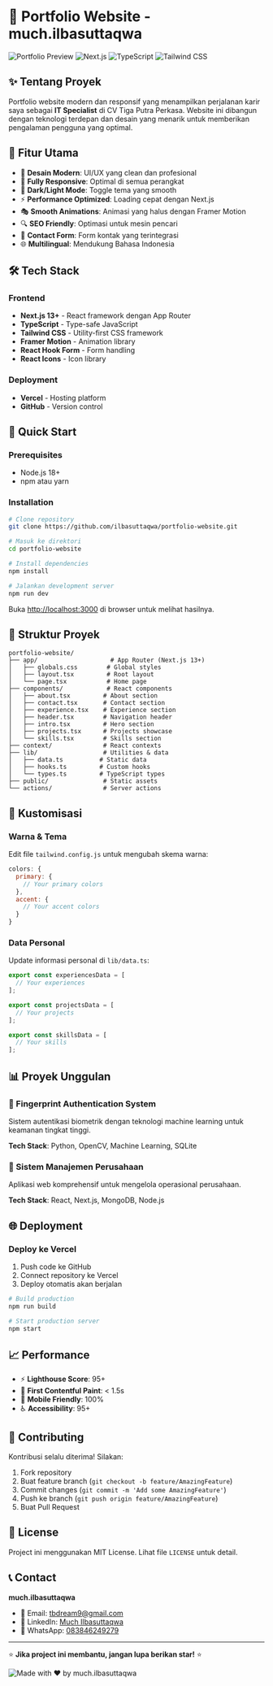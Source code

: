 # 🚀 Portfolio Website - much.ilbasuttaqwa

![Portfolio Preview](https://img.shields.io/badge/Status-Live-brightgreen)
![Next.js](https://img.shields.io/badge/Next.js-13+-black)
![TypeScript](https://img.shields.io/badge/TypeScript-5+-blue)
![Tailwind CSS](https://img.shields.io/badge/Tailwind-3+-38bdf8)

## ✨ Tentang Proyek

Portfolio website modern dan responsif yang menampilkan perjalanan karir saya sebagai **IT Specialist** di CV Tiga Putra Perkasa. Website ini dibangun dengan teknologi terdepan dan desain yang menarik untuk memberikan pengalaman pengguna yang optimal.

## 🎯 Fitur Utama

- 🎨 **Desain Modern**: UI/UX yang clean dan profesional
- 📱 **Fully Responsive**: Optimal di semua perangkat
- 🌙 **Dark/Light Mode**: Toggle tema yang smooth
- ⚡ **Performance Optimized**: Loading cepat dengan Next.js
- 🎭 **Smooth Animations**: Animasi yang halus dengan Framer Motion
- 🔍 **SEO Friendly**: Optimasi untuk mesin pencari
- 📧 **Contact Form**: Form kontak yang terintegrasi
- 🌐 **Multilingual**: Mendukung Bahasa Indonesia

## 🛠️ Tech Stack

### Frontend
- **Next.js 13+** - React framework dengan App Router
- **TypeScript** - Type-safe JavaScript
- **Tailwind CSS** - Utility-first CSS framework
- **Framer Motion** - Animation library
- **React Hook Form** - Form handling
- **React Icons** - Icon library

### Deployment
- **Vercel** - Hosting platform
- **GitHub** - Version control

## 🚀 Quick Start

### Prerequisites
- Node.js 18+ 
- npm atau yarn

### Installation

```bash
# Clone repository
git clone https://github.com/ilbasuttaqwa/portfolio-website.git

# Masuk ke direktori
cd portfolio-website

# Install dependencies
npm install

# Jalankan development server
npm run dev
```

Buka [http://localhost:3000](http://localhost:3000) di browser untuk melihat hasilnya.

## 📁 Struktur Proyek

```
portfolio-website/
├── app/                    # App Router (Next.js 13+)
│   ├── globals.css        # Global styles
│   ├── layout.tsx         # Root layout
│   └── page.tsx           # Home page
├── components/            # React components
│   ├── about.tsx         # About section
│   ├── contact.tsx       # Contact section
│   ├── experience.tsx    # Experience section
│   ├── header.tsx        # Navigation header
│   ├── intro.tsx         # Hero section
│   ├── projects.tsx      # Projects showcase
│   └── skills.tsx        # Skills section
├── context/              # React contexts
├── lib/                  # Utilities & data
│   ├── data.ts          # Static data
│   ├── hooks.ts         # Custom hooks
│   └── types.ts         # TypeScript types
├── public/               # Static assets
└── actions/              # Server actions
```

## 🎨 Kustomisasi

### Warna & Tema
Edit file `tailwind.config.js` untuk mengubah skema warna:

```javascript
colors: {
  primary: {
    // Your primary colors
  },
  accent: {
    // Your accent colors
  }
}
```

### Data Personal
Update informasi personal di `lib/data.ts`:

```typescript
export const experiencesData = [
  // Your experiences
];

export const projectsData = [
  // Your projects
];

export const skillsData = [
  // Your skills
];
```

## 📊 Proyek Unggulan

### 🔐 Fingerprint Authentication System
Sistem autentikasi biometrik dengan teknologi machine learning untuk keamanan tingkat tinggi.

**Tech Stack**: Python, OpenCV, Machine Learning, SQLite

### 🏢 Sistem Manajemen Perusahaan
Aplikasi web komprehensif untuk mengelola operasional perusahaan.

**Tech Stack**: React, Next.js, MongoDB, Node.js

## 🌐 Deployment

### Deploy ke Vercel

1. Push code ke GitHub
2. Connect repository ke Vercel
3. Deploy otomatis akan berjalan

```bash
# Build production
npm run build

# Start production server
npm start
```

## 📈 Performance

- ⚡ **Lighthouse Score**: 95+
- 🚀 **First Contentful Paint**: < 1.5s
- 📱 **Mobile Friendly**: 100%
- ♿ **Accessibility**: 95+

## 🤝 Contributing

Kontribusi selalu diterima! Silakan:

1. Fork repository
2. Buat feature branch (`git checkout -b feature/AmazingFeature`)
3. Commit changes (`git commit -m 'Add some AmazingFeature'`)
4. Push ke branch (`git push origin feature/AmazingFeature`)
5. Buat Pull Request

## 📄 License

Project ini menggunakan MIT License. Lihat file `LICENSE` untuk detail.

## 📞 Contact

**much.ilbasuttaqwa**
- 📧 Email: tbdream9@gmail.com
- 💼 LinkedIn: [Much Ilbasuttaqwa](https://www.linkedin.com/in/much-ilbasuttaqwa-65418830a/)
- 📱 WhatsApp: [083846249279](https://wa.me/6283846249279)

---

⭐ **Jika project ini membantu, jangan lupa berikan star!** ⭐

![Made with ❤️ by much.ilbasuttaqwa](https://img.shields.io/badge/Made%20with%20❤️%20by-much.ilbasuttaqwa-red)